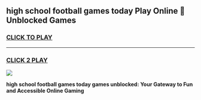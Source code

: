 
## high school football games today Play Online 👋 Unblocked Games
<h3>
<a href="https://news.freeplayer.one?title=high_school_football_games_today&ref=17GH">CLICK TO PLAY</a></h3>
<hr>

<h3>
<a href="https://news.freeplayer.one?title=high_school_football_games_today&ref=17GH">CLICK 2 PLAY</a>
  
</h3>

<a href="https://news.freeplayer.one?title=high_school_football_games_today&ref=17GH/"><img src="https://clearcache.store/games.png"></a>


**high school football games today games unblocked: Your Gateway to Fun and Accessible Online Gaming**
